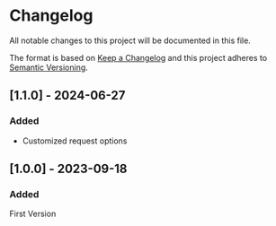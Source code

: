 # Changelog

All notable changes to this project will be documented in this file.

The format is based on [Keep a Changelog](http://keepachangelog.com/) and this project adheres to [Semantic Versioning](http://semver.org/).

## [1.1.0] - 2024-06-27
### Added
- Customized request options

## [1.0.0] - 2023-09-18
### Added
First Version
